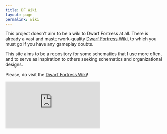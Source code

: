 ```yaml
---
title: DF Wiki
layout: page
permalink: wiki
---
```


This project doesn't aim to be a wiki to Dwarf Fortress at all. There is already a vast and masterwork-quality [Dwarf Fortress Wiki](http://dwarffortresswiki.org/), to which you must go if you have any gameplay doubts.

This site aims to be a repository for some schematics that I use more often, and to serve as inspiration to others seeking schematics and organizational designs.

Please, do visit the [Dwarf Fortress Wiki](http://dwarffortresswiki.org/)!

[![Website](https://img.shields.io/website/http/dwarffortresswiki.org?label=Dwarf%20Fortress%20Wiki&logo=wikipedia&logoColor=success&style=for-the-badge)](http://dwarffortresswiki.org/)
